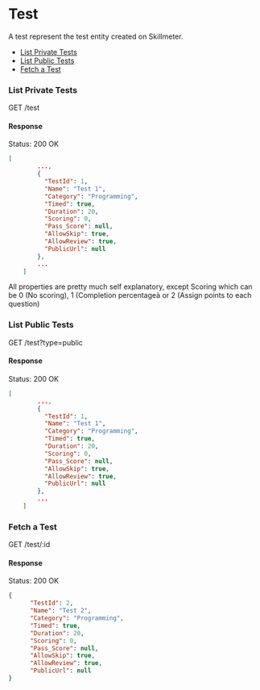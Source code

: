 Test
====

A test represent the test entity created on Skillmeter. 

* [List Private Tests](#list-private-tests)
* [List Public Tests](#list-public-tests)
* [Fetch a Test](#fetch-a-test)

### List Private Tests

  GET /test

#### Response

Status: 200 OK

```json
[
        ...,
        {
		  "TestId": 1,
		  "Name": "Test 1",
		  "Category": "Programming",
		  "Timed": true,
		  "Duration": 20,
		  "Scoring": 0,
		  "Pass_Score": null,
		  "AllowSkip": true,
		  "AllowReview": true,
		  "PublicUrl": null		
        },
        ...
    ]
```
All properties are pretty much self explanatory, except Scoring which can be 0 (No scoring), 1 (Completion percentageà or 2 (Assign points to each question)

### List Public Tests

  GET /test?type=public

#### Response

Status: 200 OK

```json
[
        ...,
        {
		  "TestId": 1,
		  "Name": "Test 1",
		  "Category": "Programming",
		  "Timed": true,
		  "Duration": 20,
		  "Scoring": 0,
		  "Pass_Score": null,
		  "AllowSkip": true,
		  "AllowReview": true,
		  "PublicUrl": null		
        },
        ...
    ]
```

### Fetch a Test

  GET /test/:id

#### Response

  Status: 200 OK

```json
{
      "TestId": 2,
      "Name": "Test 2",
      "Category": "Programming",
      "Timed": true,
      "Duration": 20,
      "Scoring": 0,
      "Pass_Score": null,
      "AllowSkip": true,
      "AllowReview": true,
      "PublicUrl": null
}
```
